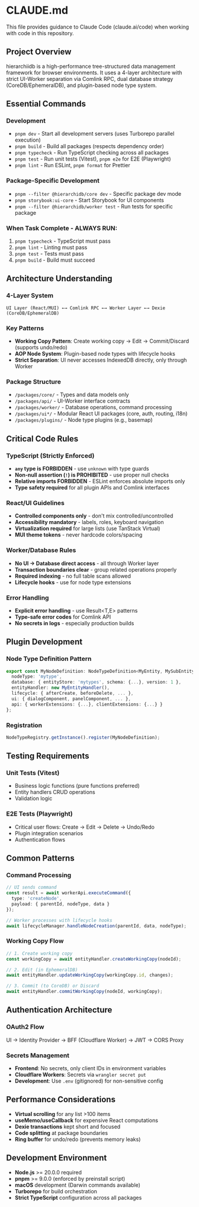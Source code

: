 # CLAUDE.md

This file provides guidance to Claude Code (claude.ai/code) when working with code in this repository.

## Project Overview

hierarchiidb is a high-performance tree-structured data management framework for browser environments. It uses a 4-layer architecture with strict UI-Worker separation via Comlink RPC, dual database strategy (CoreDB/EphemeralDB), and plugin-based node type system.

## Essential Commands

### Development
- `pnpm dev` - Start all development servers (uses Turborepo parallel execution)
- `pnpm build` - Build all packages (respects dependency order)  
- `pnpm typecheck` - Run TypeScript checking across all packages
- `pnpm test` - Run unit tests (Vitest), `pnpm e2e` for E2E (Playwright)
- `pnpm lint` - Run ESLint, `pnpm format` for Prettier

### Package-Specific Development
- `pnpm --filter @hierarchidb/core dev` - Specific package dev mode
- `pnpm storybook:ui-core` - Start Storybook for UI components
- `pnpm --filter @hierarchidb/worker test` - Run tests for specific package

### When Task Complete - ALWAYS RUN:
1. `pnpm typecheck` - TypeScript must pass
2. `pnpm lint` - Linting must pass  
3. `pnpm test` - Tests must pass
4. `pnpm build` - Build must succeed

## Architecture Understanding

### 4-Layer System
```
UI Layer (React/MUI) ←→ Comlink RPC ←→ Worker Layer ←→ Dexie (CoreDB/EphemeralDB)
```

### Key Patterns
- **Working Copy Pattern**: Create working copy → Edit → Commit/Discard (supports undo/redo)
- **AOP Node System**: Plugin-based node types with lifecycle hooks
- **Strict Separation**: UI never accesses IndexedDB directly, only through Worker

### Package Structure
- `/packages/core/` - Types and data models only
- `/packages/api/` - UI-Worker interface contracts
- `/packages/worker/` - Database operations, command processing  
- `/packages/ui*/` - Modular React UI packages (core, auth, routing, i18n)
- `/packages/plugins/` - Node type plugins (e.g., basemap)

## Critical Code Rules

### TypeScript (Strictly Enforced)
- **`any` type is FORBIDDEN** - use `unknown` with type guards
- **Non-null assertion (`!`) is PROHIBITED** - use proper null checks
- **Relative imports FORBIDDEN** - ESLint enforces absolute imports only
- **Type safety required** for all plugin APIs and Comlink interfaces

### React/UI Guidelines
- **Controlled components only** - don't mix controlled/uncontrolled
- **Accessibility mandatory** - labels, roles, keyboard navigation
- **Virtualization required** for large lists (use TanStack Virtual)
- **MUI theme tokens** - never hardcode colors/spacing

### Worker/Database Rules
- **No UI → Database direct access** - all through Worker layer
- **Transaction boundaries clear** - group related operations properly
- **Required indexing** - no full table scans allowed
- **Lifecycle hooks** - use for node type extensions

### Error Handling
- **Explicit error handling** - use Result<T,E> patterns
- **Type-safe error codes** for Comlink API
- **No secrets in logs** - especially production builds

## Plugin Development

### Node Type Definition Pattern
```typescript
export const MyNodeDefinition: NodeTypeDefinition<MyEntity, MySubEntity, MyWorkingCopy> = {
  nodeType: 'mytype',
  database: { entityStore: 'mytypes', schema: {...}, version: 1 },
  entityHandler: new MyEntityHandler(),
  lifecycle: { afterCreate, beforeDelete, ... },
  ui: { dialogComponent, panelComponent, ... },
  api: { workerExtensions: {...}, clientExtensions: {...} }
};
```

### Registration
```typescript
NodeTypeRegistry.getInstance().register(MyNodeDefinition);
```

## Testing Requirements

### Unit Tests (Vitest)
- Business logic functions (pure functions preferred)
- Entity handlers CRUD operations
- Validation logic

### E2E Tests (Playwright)  
- Critical user flows: Create → Edit → Delete → Undo/Redo
- Plugin integration scenarios
- Authentication flows

## Common Patterns

### Command Processing
```typescript
// UI sends command
const result = await workerApi.executeCommand({
  type: 'createNode',
  payload: { parentId, nodeType, data }
});

// Worker processes with lifecycle hooks
await lifecycleManager.handleNodeCreation(parentId, data, nodeType);
```

### Working Copy Flow
```typescript
// 1. Create working copy
const workingCopy = await entityHandler.createWorkingCopy(nodeId);

// 2. Edit (in EphemeralDB)
await entityHandler.updateWorkingCopy(workingCopy.id, changes);

// 3. Commit (to CoreDB) or Discard
await entityHandler.commitWorkingCopy(nodeId, workingCopy);
```

## Authentication Architecture

### OAuth2 Flow
UI → Identity Provider → BFF (Cloudflare Worker) → JWT → CORS Proxy

### Secrets Management
- **Frontend**: No secrets, only client IDs in environment variables
- **Cloudflare Workers**: Secrets via `wrangler secret put`
- **Development**: Use `.env` (gitignored) for non-sensitive config

## Performance Considerations

- **Virtual scrolling** for any list >100 items
- **useMemo/useCallback** for expensive React computations
- **Dexie transactions** kept short and focused
- **Code splitting** at package boundaries
- **Ring buffer** for undo/redo (prevents memory leaks)

## Development Environment

- **Node.js** >= 20.0.0 required
- **pnpm** >= 9.0.0 (enforced by preinstall script)
- **macOS** development (Darwin commands available)
- **Turborepo** for build orchestration
- **Strict TypeScript** configuration across all packages